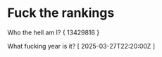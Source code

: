 # Fuck the rankings

Who the hell am I?
{ 13429816 }

What fucking year is it?
[ 2025-03-27T22:20:00Z ]
